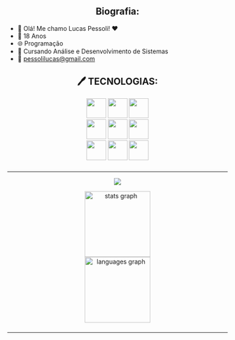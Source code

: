 <h2 align="center">Biografia:</h2>

- 👋 Olá! Me chamo Lucas Pessoli! ❤️
- 🎉 18 Anos
- 🌐 Programação
- 📖 Cursando Análise e Desenvolvimento de Sistemas
- 📧 pessolilucas@gmail.com

<h2 align="center">🖊️ TECNOLOGIAS:</h2>
<div align="center">
<img src="https://cdn.jsdelivr.net/gh/devicons/devicon/icons/nodejs/nodejs-original.svg" height=45px />
<img src="https://cdn.jsdelivr.net/gh/devicons/devicon/icons/react/react-original.svg" height=45px />
<img src="https://cdn.jsdelivr.net/gh/devicons/devicon/icons/angularjs/angularjs-plain.svg" height=45px />
<br>
<img src="https://cdn.jsdelivr.net/gh/devicons/devicon/icons/javascript/javascript-original.svg" height=45px />
<img src="https://cdn.jsdelivr.net/gh/devicons/devicon/icons/html5/html5-original.svg" height=45px/>
<img src="https://cdn.jsdelivr.net/gh/devicons/devicon/icons/css3/css3-original.svg" height=45px/>
<br>
<img src="https://cdn.jsdelivr.net/gh/devicons/devicon/icons/csharp/csharp-original.svg" height=45px/>
<img src="https://cdn.jsdelivr.net/gh/devicons/devicon/icons/java/java-plain-wordmark.svg" height=45px />
<img src="https://cdn.jsdelivr.net/gh/devicons/devicon/icons/python/python-plain-wordmark.svg" height=45px />

          

  
</div>

###
---

<div align="center">

![](https://github-readme-streak-stats.herokuapp.com/?user=lucaspessoli&theme=dracula&hide_border=false)
<div align="center">
  <img src="https://github-readme-stats.vercel.app/api?username=lucaspessoli&hide_title=false&hide_rank=false&show_icons=true&include_all_commits=true&count_private=true&disable_animations=false&theme=dracula&locale=en&hide_border=false&order=1" height="150" alt="stats graph" /> <br>
  <img src="https://github-readme-stats.vercel.app/api/top-langs?username=lucaspessoli&locale=en&hide_title=false&layout=compact&card_width=320&langs_count=5&theme=dracula&hide_border=false&order=2" height="150" alt="languages graph"  />
</div>

###

</div>
  
<div align="center">


</div>

---


